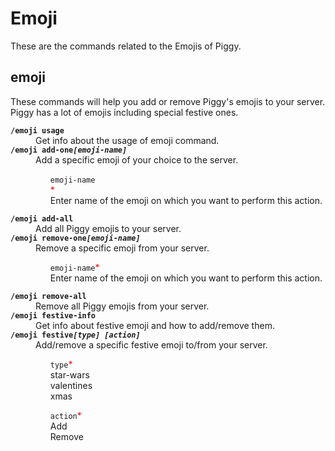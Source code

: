 # Emoji
These are the commands related to the Emojis of Piggy.

## emoji
These commands will help you add or remove Piggy's emojis to your server. Piggy has a lot of emojis including special festive ones.
<dl>
<dt><code><b>/emoji usage</b></code>
<dd>Get info about the usage of emoji command.
<dt><code><b>/emoji add-one<i>[emoji-name]</i></b></code>
<dd>Add a specific emoji of your choice to the server.
<ul style="list-style-type: none;">
<li><code>emoji-name</code><br><font style="color:#FF0000">*</font><br>
Enter name of the emoji on which you want to perform this action.
</ul>
<dt><code><b>/emoji add-all</b></code>
<dd>Add all Piggy emojis to your server.
<dt><code><b>/emoji remove-one<i>[emoji-name]</i></b></code>
<dd>Remove a specific emoji from your server.
<ul style="list-style-type: none;">
<li><code>emoji-name</code><font style="color:#FF0000">*</font><br>
Enter name of the emoji on which you want to perform this action.
</ul>
<dt><code><b>/emoji remove-all</b></code>
<dd>Remove all Piggy emojis from your server.
<dt><code><b>/emoji festive-info</b></code>
<dd>Get info about festive emoji and how to add/remove them.
<dt><code><b>/emoji festive<i>[type] [action]</i></b></code>
<dd>Add/remove a specific festive emoji to/from your server.
<ul style="list-style-type: none;">
<li><code>type</code><font style="color:#FF0000">*</font><br>
star-wars
<li>valentines
<li>xmas
</ul>
<ul style="list-style-type: none;">
<li><code>action</code><font style="color:#FF0000">*</font><br>
Add
<li>Remove
</ul>
</dl>